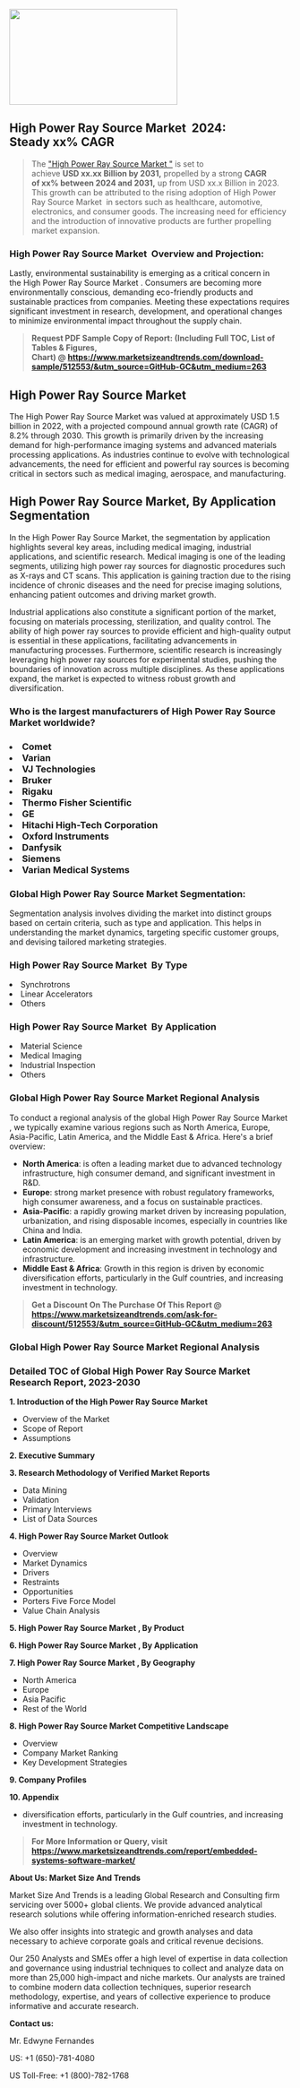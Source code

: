 <p><img class="alignnone size-medium wp-image-20088" src="https://ffe5etoiles.com/wp-content/uploads/2024/12/MST1-300x171.png" alt="" width="300" height="171" /></p><h2 id="ember46" class="ember-view reader-text-block__heading-2">High Power Ray Source Market &nbsp;2024: Steady&nbsp;xx% CAGR</h2><blockquote id="ember47" class="ember-view reader-text-block__blockquote">The&nbsp;<a class="app-aware-link " href="https://www.marketsizeandtrends.com/download-sample/512553/&utm_source=GitHub-GC&utm_medium=263" target="_blank" data-test-app-aware-link="">"High Power Ray Source Market "</a>&nbsp;is set to achieve&nbsp;<strong>USD&nbsp;xx.xx&nbsp;Billion by 2031,</strong>&nbsp;propelled by a strong&nbsp;<strong>CAGR of&nbsp;xx% between 2024 and 2031,</strong>&nbsp;up from USD xx.x Billion in 2023. This growth can be attributed to the rising adoption of&nbsp;High Power Ray Source Market &nbsp;in sectors such as healthcare, automotive, electronics, and consumer goods. The increasing need for efficiency and the introduction of innovative products are further propelling market expansion.</blockquote><h3 id="ember48" class="ember-view reader-text-block__heading-3">High Power Ray Source Market &nbsp;Overview and Projection:</h3><p id="ember49" class="ember-view reader-text-block__paragraph">Lastly, environmental sustainability is emerging as a critical concern in the&nbsp;High Power Ray Source Market . Consumers are becoming more environmentally conscious, demanding eco-friendly products and sustainable practices from companies. Meeting these expectations requires significant investment in research, development, and operational changes to minimize environmental impact throughout the supply chain.</p><blockquote id="ember50" class="ember-view reader-text-block__blockquote"><strong>Request PDF Sample Copy of Report: (Including Full TOC, List of Tables &amp; Figures, Chart)&nbsp;@&nbsp;<strong><a href="https://www.marketsizeandtrends.com/download-sample/512553/&utm_source=GitHub-GC&utm_medium=263" target="_blank">https://www.marketsizeandtrends.com/download-sample/512553/&utm_source=GitHub-GC&utm_medium=263</a></strong></strong></blockquote><h3 class=""> <h2>High Power Ray Source Market</h2><p>The High Power Ray Source Market was valued at approximately USD 1.5 billion in 2022, with a projected compound annual growth rate (CAGR) of 8.2% through 2030. This growth is primarily driven by the increasing demand for high-performance imaging systems and advanced materials processing applications. As industries continue to evolve with technological advancements, the need for efficient and powerful ray sources is becoming critical in sectors such as medical imaging, aerospace, and manufacturing.</p><h2>High Power Ray Source Market, By Application Segmentation</h2><p>In the High Power Ray Source Market, the segmentation by application highlights several key areas, including medical imaging, industrial applications, and scientific research. Medical imaging is one of the leading segments, utilizing high power ray sources for diagnostic procedures such as X-rays and CT scans. This application is gaining traction due to the rising incidence of chronic diseases and the need for precise imaging solutions, enhancing patient outcomes and driving market growth.</p><p>Industrial applications also constitute a significant portion of the market, focusing on materials processing, sterilization, and quality control. The ability of high power ray sources to provide efficient and high-quality output is essential in these applications, facilitating advancements in manufacturing processes. Furthermore, scientific research is increasingly leveraging high power ray sources for experimental studies, pushing the boundaries of innovation across multiple disciplines. As these applications expand, the market is expected to witness robust growth and diversification.</p></h3><h3 id="" class="">Who is the largest manufacturers of&nbsp;High Power Ray Source Market worldwide?</h3><h3 class=""></Li><Li>Comet</Li><Li> Varian</Li><Li> VJ Technologies</Li><Li> Bruker</Li><Li> Rigaku</Li><Li> Thermo Fisher Scientific</Li><Li> GE</Li><Li> Hitachi High-Tech Corporation</Li><Li> Oxford Instruments</Li><Li> Danfysik</Li><Li> Siemens</Li><Li> Varian Medical Systems</h3><h3 id="ember53" class="ember-view reader-text-block__heading-3">Global&nbsp;High Power Ray Source Market Segmentation:</h3><p id="ember54" class="ember-view reader-text-block__paragraph">Segmentation analysis involves dividing the market into distinct groups based on certain criteria, such as type and application. This helps in understanding the market dynamics, targeting specific customer groups, and devising tailored marketing strategies.</p><h3 id="" class="">High Power Ray Source Market &nbsp;By Type</h3><p></Li><Li>Synchrotrons</Li><Li> Linear Accelerators</Li><Li> Others</p><h3 id="" class="">High Power Ray Source Market &nbsp;By Application</h3><p class=""></Li><Li>Material Science</Li><Li> Medical Imaging</Li><Li> Industrial Inspection</Li><Li> Others</p><h3 id="ember62" class="ember-view reader-text-block__heading-3">Global High Power Ray Source Market Regional Analysis</h3><p id="ember63" class="ember-view reader-text-block__paragraph">To conduct a regional analysis of the global High Power Ray Source Market , we typically examine various regions such as North America, Europe, Asia-Pacific, Latin America, and the Middle East &amp; Africa. Here's a brief overview:</p><ul><li><strong>North America</strong>: is often a leading market due to advanced technology infrastructure, high consumer demand, and significant investment in R&amp;D.</li><li><strong>Europe</strong>: strong market presence with robust regulatory frameworks, high consumer awareness, and a focus on sustainable practices.</li><li><strong>Asia-Pacific</strong>: a rapidly growing market driven by increasing population, urbanization, and rising disposable incomes, especially in countries like China and India.</li><li><strong>Latin America</strong>: is an emerging market with growth potential, driven by economic development and increasing investment in technology and infrastructure.</li><li><strong>Middle East &amp; Africa</strong>: Growth in this region is driven by economic diversification efforts, particularly in the Gulf countries, and increasing investment in technology.</li></ul><blockquote id="ember61" class="ember-view reader-text-block__blockquote"><strong>Get a Discount On The Purchase Of This Report @ <strong><a href="https://html-cleaner.com/" target="">https://www.marketsizeandtrends.com/ask-for-discount/512553/&utm_source=GitHub-GC&utm_medium=263</a></strong></strong></blockquote><h3 id="ember62" class="ember-view reader-text-block__heading-3">Global High Power Ray Source Market Regional Analysis</h3><h3 id="" class="">Detailed TOC of Global High Power Ray Source Market Research Report, 2023-2030</h3><p id="" class=""><strong>1. Introduction of the High Power Ray Source Market </strong></p><ul><li>Overview of the Market</li><li>Scope of Report</li><li>Assumptions</li></ul><p id="" class=""><strong>2. Executive Summary</strong></p><p id="" class=""><strong>3. Research Methodology of Verified Market Reports</strong></p><ul><li>Data Mining</li><li>Validation</li><li>Primary Interviews</li><li>List of Data Sources</li></ul><p id="" class=""><strong>4. High Power Ray Source Market Outlook</strong></p><ul><li>Overview</li><li>Market Dynamics</li><li>Drivers</li><li>Restraints</li><li>Opportunities</li><li>Porters Five Force Model</li><li>Value Chain Analysis</li></ul><p id="" class=""><strong>5. High Power Ray Source Market , By Product</strong></p><p id="" class=""><strong>6. High Power Ray Source Market , By Application</strong></p><p id="" class=""><strong>7. High Power Ray Source Market , By Geography</strong></p><ul><li>North America</li><li>Europe</li><li>Asia Pacific</li><li>Rest of the World</li></ul><p id="" class=""><strong>8. High Power Ray Source Market Competitive Landscape</strong></p><ul><li>Overview</li><li>Company Market Ranking</li><li>Key Development Strategies</li></ul><p id="" class=""><strong>9. Company Profiles</strong></p><p id="" class=""><strong>10. Appendix</strong></p><ul><li>diversification efforts, particularly in the Gulf countries, and increasing investment in technology.</li></ul><blockquote id="ember65" class="ember-view reader-text-block__blockquote"><strong>For More Information or Query, visit <strong><strong><a href="https://html-cleaner.com/" target="">https://www.marketsizeandtrends.com/report/embedded-systems-software-market/</a></strong></strong></strong></blockquote><p id="" class=""><strong>About Us: Market Size And Trends</strong></p><p id="" class="">Market Size And Trends is a leading Global Research and Consulting firm servicing over 5000+ global clients. We provide advanced analytical research solutions while offering information-enriched research studies.</p><p id="" class="">We also offer insights into strategic and growth analyses and data necessary to achieve corporate goals and critical revenue decisions.</p><p id="" class="">Our 250 Analysts and SMEs offer a high level of expertise in data collection and governance using industrial techniques to collect and analyze data on more than 25,000 high-impact and niche markets. Our analysts are trained to combine modern data collection techniques, superior research methodology, expertise, and years of collective experience to produce informative and accurate research.</p><p id="" class=""><strong>Contact us:</strong></p><p id="" class="">Mr. Edwyne Fernandes</p><p id="" class="">US: +1 (650)-781-4080</p><p id="" class="">US Toll-Free: +1 (800)-782-1768</p>
